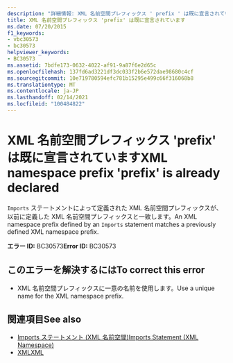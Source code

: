 ```yaml
---
description: "詳細情報: XML 名前空間プレフィックス ' prefix ' は既に宣言されています"
title: XML 名前空間プレフィックス 'prefix' は既に宣言されています
ms.date: 07/20/2015
f1_keywords:
- vbc30573
- bc30573
helpviewer_keywords:
- BC30573
ms.assetid: 7bdfe173-0632-4022-af91-9a87f6e2d65c
ms.openlocfilehash: 137fd6ad3221df3dc033f2b6e572dae98680c4cf
ms.sourcegitcommit: 10e719780594efc781b15295e499c66f316068b8
ms.translationtype: MT
ms.contentlocale: ja-JP
ms.lasthandoff: 02/14/2021
ms.locfileid: "100484822"
---
```

# <a name="xml-namespace-prefix-prefix-is-already-declared"></a><span data-ttu-id="e988b-103">XML 名前空間プレフィックス 'prefix' は既に宣言されています</span><span class="sxs-lookup"><span data-stu-id="e988b-103">XML namespace prefix 'prefix' is already declared</span></span>

<span data-ttu-id="e988b-104">`Imports` ステートメントによって定義された XML 名前空間プレフィックスが、以前に定義した XML 名前空間プレフィックスと一致します。</span><span class="sxs-lookup"><span data-stu-id="e988b-104">An XML namespace prefix defined by an `Imports` statement matches a previously defined XML namespace prefix.</span></span>  
  
 <span data-ttu-id="e988b-105">**エラー ID:** BC30573</span><span class="sxs-lookup"><span data-stu-id="e988b-105">**Error ID:** BC30573</span></span>  
  
## <a name="to-correct-this-error"></a><span data-ttu-id="e988b-106">このエラーを解決するには</span><span class="sxs-lookup"><span data-stu-id="e988b-106">To correct this error</span></span>  
  
- <span data-ttu-id="e988b-107">XML 名前空間プレフィックスに一意の名前を使用します。</span><span class="sxs-lookup"><span data-stu-id="e988b-107">Use a unique name for the XML namespace prefix.</span></span>  
  
## <a name="see-also"></a><span data-ttu-id="e988b-108">関連項目</span><span class="sxs-lookup"><span data-stu-id="e988b-108">See also</span></span>

- [<span data-ttu-id="e988b-109">Imports ステートメント (XML 名前空間)</span><span class="sxs-lookup"><span data-stu-id="e988b-109">Imports Statement (XML Namespace)</span></span>](../language-reference/statements/imports-statement-xml-namespace.md)
- [<span data-ttu-id="e988b-110">XML</span><span class="sxs-lookup"><span data-stu-id="e988b-110">XML</span></span>](../programming-guide/language-features/xml/index.md)
